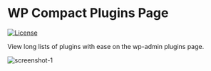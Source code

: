 # WP Compact Plugins Page

[![License](https://img.shields.io/badge/license-GPL--2.0%2B-green.svg)](http://www.gnu.org/licenses/gpl-2.0.html)

View long lists of plugins with ease on the wp-admin plugins page.

![screenshot-1](https://cloud.githubusercontent.com/assets/6676674/14325977/e17ab660-fbf9-11e5-8d11-99f5e086cff0.png)
